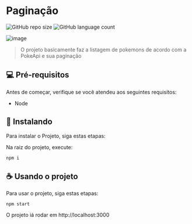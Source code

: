 # Paginação

![GitHub repo size](https://img.shields.io/github/repo-size/gabrielalmeidasantos/Paginacao-pokeapi-ReactJS?style=for-the-badge)
![GitHub language count](https://img.shields.io/github/languages/count/gabrielalmeidasantos/Paginacao-pokeapi-ReactJS?style=for-the-badge)

![image](https://user-images.githubusercontent.com/48861829/164339845-2702de12-3298-4c8f-96fe-47d93fe658a9.png)

> O projeto basicamente faz a listagem de pokemons de acordo com a PokeApi e sua paginação


## 💻 Pré-requisitos

Antes de começar, verifique se você atendeu aos seguintes requisitos:

* Node

## 🚀 Instalando 

Para instalar o Projeto, siga estas etapas:

Na raiz do projeto, execute:
```
npm i
```

## ☕ Usando o projeto

Para usar o projeto, siga estas etapas:

```
npm start
```

O projeto iá rodar em http://localhost:3000
